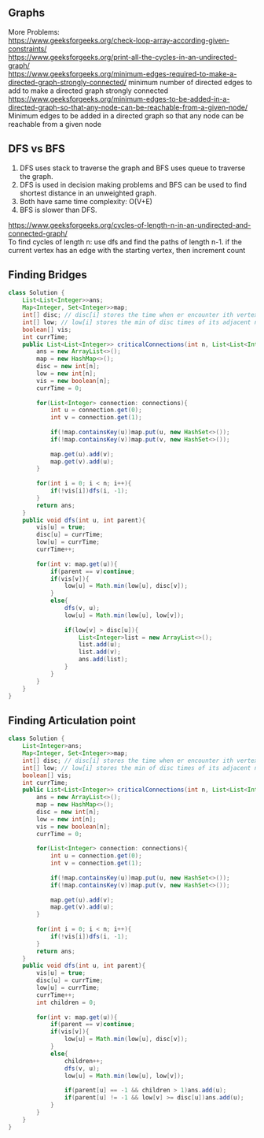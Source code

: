 ## Graphs

More Problems: <br />
<https://www.geeksforgeeks.org/check-loop-array-according-given-constraints/> <br />
<https://www.geeksforgeeks.org/print-all-the-cycles-in-an-undirected-graph/> <br />
<https://www.geeksforgeeks.org/minimum-edges-required-to-make-a-directed-graph-strongly-connected/> minimum number of directed edges to add to make a directed graph strongly connected <br/>
<https://www.geeksforgeeks.org/minimum-edges-to-be-added-in-a-directed-graph-so-that-any-node-can-be-reachable-from-a-given-node/> Minimum edges to be added in a directed graph so that any node can be reachable from a given node <br/>

## DFS vs BFS

1. DFS uses stack to traverse the graph and BFS uses queue to traverse the graph.
2. DFS is used in decision making problems and BFS can be used to find shortest distance in an unweighted graph.
3. Both have same time complexity: O(V+E)
4. BFS is slower than DFS.

<https://www.geeksforgeeks.org/cycles-of-length-n-in-an-undirected-and-connected-graph/> <br/>
To find cycles of length n: use dfs and find the paths of length n-1. if the current vertex has an edge with the starting vertex, then increment count

## Finding Bridges
```java
class Solution {
    List<List<Integer>>ans;
    Map<Integer, Set<Integer>>map;
    int[] disc; // disc[i] stores the time when er encounter ith vertex
    int[] low; // low[i] stores the min of disc times of its adjacent nodes
    boolean[] vis;
    int currTime;
    public List<List<Integer>> criticalConnections(int n, List<List<Integer>> connections) {
        ans = new ArrayList<>();
        map = new HashMap<>();
        disc = new int[n];
        low = new int[n];
        vis = new boolean[n];
        currTime = 0;
        
        for(List<Integer> connection: connections){
            int u = connection.get(0);
            int v = connection.get(1);
            
            if(!map.containsKey(u))map.put(u, new HashSet<>());
            if(!map.containsKey(v))map.put(v, new HashSet<>());
            
            map.get(u).add(v);
            map.get(v).add(u);
        }
        
        for(int i = 0; i < n; i++){
            if(!vis[i])dfs(i, -1);
        }
        return ans;
    }
    public void dfs(int u, int parent){
        vis[u] = true;
        disc[u] = currTime;
        low[u] = currTime;
        currTime++;
        
        for(int v: map.get(u)){
            if(parent == v)continue;
            if(vis[v]){
                low[u] = Math.min(low[u], disc[v]);
            }
            else{
                dfs(v, u);
                low[u] = Math.min(low[u], low[v]);
                
                if(low[v] > disc[u]){
                    List<Integer>list = new ArrayList<>();
                    list.add(u);
                    list.add(v);
                    ans.add(list);
                }
            }
        }
    }
}
```

## Finding Articulation point
```java
class Solution {
    List<Integer>ans;
    Map<Integer, Set<Integer>>map;
    int[] disc; // disc[i] stores the time when er encounter ith vertex
    int[] low; // low[i] stores the min of disc times of its adjacent nodes
    boolean[] vis;
    int currTime;
    public List<List<Integer>> criticalConnections(int n, List<List<Integer>> connections) {
        ans = new ArrayList<>();
        map = new HashMap<>();
        disc = new int[n];
        low = new int[n];
        vis = new boolean[n];
        currTime = 0;
        
        for(List<Integer> connection: connections){
            int u = connection.get(0);
            int v = connection.get(1);
            
            if(!map.containsKey(u))map.put(u, new HashSet<>());
            if(!map.containsKey(v))map.put(v, new HashSet<>());
            
            map.get(u).add(v);
            map.get(v).add(u);
        }
        
        for(int i = 0; i < n; i++){
            if(!vis[i])dfs(i, -1);
        }
        return ans;
    }
    public void dfs(int u, int parent){
        vis[u] = true;
        disc[u] = currTime;
        low[u] = currTime;
        currTime++;
        int children = 0;
        
        for(int v: map.get(u)){
            if(parent == v)continue;
            if(vis[v]){
                low[u] = Math.min(low[u], disc[v]);
            }
            else{
                children++;
                dfs(v, u);
                low[u] = Math.min(low[u], low[v]);
                
                if(parent[u] == -1 && children > 1)ans.add(u);
                if(parent[u] != -1 && low[v] >= disc[u])ans.add(u);
            }
        }
    }
}
```
